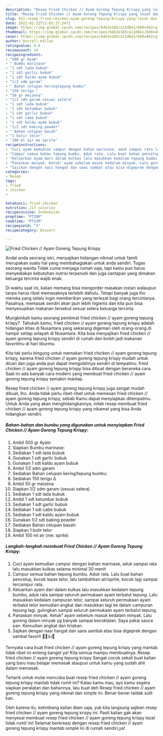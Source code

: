 ```yaml
---
description: "Resep Fried Chicken // Ayam Goreng Tepung Krispy yang lezat dan Mudah Dibuat"
title: "Resep Fried Chicken // Ayam Goreng Tepung Krispy yang lezat dan Mudah Dibuat"
slug: 911-resep-fried-chicken-ayam-goreng-tepung-krispy-yang-lezat-dan-mudah-dibuat
date: 2021-02-22T11:03:27.547Z
image: https://img-global.cpcdn.com/recipes/64b3e185ca12d8e1/680x482cq70/fried-chicken-ayam-goreng-tepung-krispy-foto-resep-utama.jpg
thumbnail: https://img-global.cpcdn.com/recipes/64b3e185ca12d8e1/680x482cq70/fried-chicken-ayam-goreng-tepung-krispy-foto-resep-utama.jpg
cover: https://img-global.cpcdn.com/recipes/64b3e185ca12d8e1/680x482cq70/fried-chicken-ayam-goreng-tepung-krispy-foto-resep-utama.jpg
author: Darrell Kelley
ratingvalue: 4.6
reviewcount: 14
recipeingredient:
- "500 gr Ayam"
- " Bumbu marinase"
- "1 sdt lada bubuk"
- "1 sdt garlic bubuk"
- "1 sdt kaldu ayam bubuk"
- "1/2 sdm garam"
- " Bahan celupan keringtepung bumbu"
- "150 terigu "
- "50 gr meizena"
- "1/2 sdm garam sesuai selera"
- "1 sdt lada bubuk"
- "1 sdt ketumbar bubuk"
- "1 sdt garlic bubuk"
- "1 sdt cabe bubuk"
- "1 sdt kaldu ayam bubuk"
- "1/2 sdt baking powder"
- " Bahan celupan basah"
- "1 butir telor"
- "100 ml air me sprite"
recipeinstructions:
- "Cuci ayam kemudian campur dengan bahan marinase, aduk sampai rata lalu masukkan kulkas selama minimal 30 menit"
- "Campur semua bahan tepung bumbu. Aduk rata. Lalu buat bahan pencelup, kocok lepas telor, lalu tambahkan air/sprite, kocok lagi sampai tercampur rata."
- "Keluarkan ayam dari dalam kulkas lalu masukkan kedalam tepung bumbu, aduk rata sampai seluruh permukaan ayam terbalut tepung. Lalu masukkan kedalam campuran telor, sampai seluruh permukaan ayam terbalut telor kemudian angkat dan masukkan lagi ke dalam campuran tepung lagi, gulingkan sampai seluruh permukaan ayam terbalut tepung."
- "Panaskan minyak. Ketuk² ayam sebelum masuk kedalam minyak. Lalu goreng dalam minyak yg banyak sampai kecoklatan. Saya pakai sauce pan. Kemudian angkat dan tiriskan."
- "Sajikan dengan nasi hangat dan saos sambal atau bisa digeprek dengan sambal favorit 🍗🍚👍😋"
categories:
- Resep
tags:
- fried
- chicken
- 

katakunci: fried chicken  
nutrition: 217 calories
recipecuisine: Indonesian
preptime: "PT28M"
cooktime: "PT53M"
recipeyield: "3"
recipecategory: Dessert

---
```



![Fried Chicken // Ayam Goreng Tepung Krispy](https://img-global.cpcdn.com/recipes/64b3e185ca12d8e1/680x482cq70/fried-chicken-ayam-goreng-tepung-krispy-foto-resep-utama.jpg)

Andai anda seorang istri, menyajikan hidangan nikmat untuk famili merupakan suatu hal yang membahagiakan untuk anda sendiri. Tugas seorang  wanita Tidak cuma menjaga rumah saja, tapi kamu pun harus menyediakan kebutuhan nutrisi terpenuhi dan juga santapan yang dimakan keluarga tercinta wajib enak.

Di waktu  saat ini, kalian memang bisa mengorder masakan instan walaupun tanpa harus ribet memasaknya terlebih dahulu. Tetapi banyak juga lho mereka yang selalu ingin memberikan yang terlezat bagi orang tercintanya. Pasalnya, memasak sendiri akan jauh lebih higienis dan kita pun bisa menyesuaikan makanan tersebut sesuai selera keluarga tercinta. 



Mungkinkah kamu seorang penikmat fried chicken // ayam goreng tepung krispy?. Tahukah kamu, fried chicken // ayam goreng tepung krispy adalah hidangan khas di Nusantara yang sekarang digemari oleh orang-orang di hampir setiap wilayah di Nusantara. Kita bisa menyajikan fried chicken // ayam goreng tepung krispy sendiri di rumah dan boleh jadi makanan favoritmu di hari liburmu.

Kita tak perlu bingung untuk memakan fried chicken // ayam goreng tepung krispy, karena fried chicken // ayam goreng tepung krispy mudah untuk dicari dan juga anda pun dapat mengolahnya sendiri di tempatmu. fried chicken // ayam goreng tepung krispy bisa dibuat dengan beraneka cara. Saat ini ada banyak cara modern yang membuat fried chicken // ayam goreng tepung krispy semakin mantap.

Resep fried chicken // ayam goreng tepung krispy juga sangat mudah dibuat, lho. Anda tidak perlu ribet-ribet untuk memesan fried chicken // ayam goreng tepung krispy, sebab Kamu dapat menyiapkan ditempatmu. Untuk Anda yang akan menghidangkannya, inilah resep membuat fried chicken // ayam goreng tepung krispy yang nikamat yang bisa Anda hidangkan sendiri.

<!--inarticleads1-->

##### Bahan-bahan dan bumbu yang digunakan untuk menyiapkan Fried Chicken // Ayam Goreng Tepung Krispy:

1. Ambil 500 gr Ayam
1. Siapkan  Bumbu marinase:
1. Sediakan 1 sdt lada bubuk
1. Gunakan 1 sdt garlic bubuk
1. Gunakan 1 sdt kaldu ayam bubuk
1. Ambil 1/2 sdm garam
1. Sediakan  Bahan celupan kering/tepung bumbu:
1. Sediakan 150 terigu Δ
1. Ambil 50 gr meizena
1. Siapkan 1/2 sdm garam (sesuai selera)
1. Sediakan 1 sdt lada bubuk
1. Ambil 1 sdt ketumbar bubuk
1. Sediakan 1 sdt garlic bubuk
1. Sediakan 1 sdt cabe bubuk
1. Sediakan 1 sdt kaldu ayam bubuk
1. Gunakan 1/2 sdt baking powder
1. Sediakan  Bahan celupan basah:
1. Siapkan 1 butir telor
1. Ambil 100 ml air (me: sprite)




<!--inarticleads2-->

##### Langkah-langkah membuat Fried Chicken // Ayam Goreng Tepung Krispy:

1. Cuci ayam kemudian campur dengan bahan marinase, aduk sampai rata lalu masukkan kulkas selama minimal 30 menit
1. Campur semua bahan tepung bumbu. Aduk rata. Lalu buat bahan pencelup, kocok lepas telor, lalu tambahkan air/sprite, kocok lagi sampai tercampur rata.
1. Keluarkan ayam dari dalam kulkas lalu masukkan kedalam tepung bumbu, aduk rata sampai seluruh permukaan ayam terbalut tepung. Lalu masukkan kedalam campuran telor, sampai seluruh permukaan ayam terbalut telor kemudian angkat dan masukkan lagi ke dalam campuran tepung lagi, gulingkan sampai seluruh permukaan ayam terbalut tepung.
1. Panaskan minyak. Ketuk² ayam sebelum masuk kedalam minyak. Lalu goreng dalam minyak yg banyak sampai kecoklatan. Saya pakai sauce pan. Kemudian angkat dan tiriskan.
1. Sajikan dengan nasi hangat dan saos sambal atau bisa digeprek dengan sambal favorit 🍗🍚👍😋




Ternyata cara buat fried chicken // ayam goreng tepung krispy yang mantab tidak ribet ini enteng banget ya! Kita semua mampu membuatnya. Resep fried chicken // ayam goreng tepung krispy Sangat cocok sekali buat kalian yang baru mau belajar memasak ataupun untuk kamu yang sudah ahli dalam memasak.

Tertarik untuk mulai mencoba buat resep fried chicken // ayam goreng tepung krispy mantab tidak rumit ini? Kalau kamu mau, ayo kamu segera siapkan peralatan dan bahannya, lalu buat deh Resep fried chicken // ayam goreng tepung krispy yang nikmat dan simple ini. Benar-benar taidak sulit kan. 

Oleh karena itu, ketimbang kalian diam saja, yuk kita langsung sajikan resep fried chicken // ayam goreng tepung krispy ini. Pasti kalian gak akan menyesal membuat resep fried chicken // ayam goreng tepung krispy lezat tidak rumit ini! Selamat berkreasi dengan resep fried chicken // ayam goreng tepung krispy mantab simple ini di rumah sendiri,ya!.

